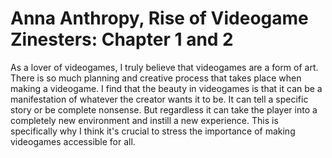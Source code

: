 <h1>Anna Anthropy, Rise of Videogame Zinesters: Chapter 1 and 2</h1>

<p>As a lover of videogames, I truly believe that videogames are a form of art. There is so much planning and creative process that takes place when making a videogame. I find that the beauty in videogames is that it can be a manifestation of whatever the creator wants it to be. It can tell a specific story or be complete nonsense. But regardless it can take the player into a completely new environment and instill a new experience. This is specifically why I think it's crucial to stress the importance of making videogames accessible for all.</p>

<p></p>
